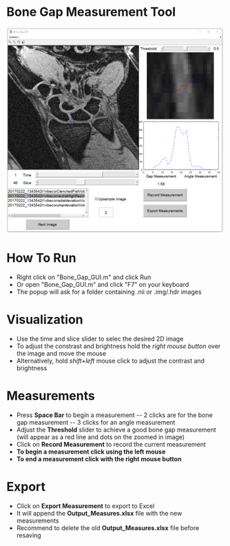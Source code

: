 # Bone Gap Measurement Tool

![GUI Layout](GUI_Layout.PNG)

# How To Run

  - Right click on "Bone_Gap_GUI.m" and click Run
  - Or open "Bone_Gap_GUI.m" and click "F7" on your keyboard
  - The popup will ask for a folder containing .nii or .img/.hdr images

# Visualization
- Use the time and slice slider to selec the desired 2D image
- To adjust the constrast and brightness hold the *right mouse button* over the image and move the mouse
- Alternatively, hold *shift+left* mouse click to adjust the contrast and brightness

# Measurements
  - Press **Space Bar** to begin a measurement
  -- 2 clicks are for the bone gap measurement
  -- 3 clicks for an angle measurement
- Adjust the **Threshold** slider to achieve a good bone gap measurement (will appear as a red line and dots on the zoomed in image)
- Click on **Record Measurement** to record the current measurement
- **To begin a measurement click using the left mouse**
- **To end a measurement click with the right mouse button**

# Export
  - Click on **Export Measurement** to export to Excel
  - It will append the **Output_Measures.xlsx** file with the new measurements
  - Recommend to delete the old **Output_Measures.xlsx** file before resaving


